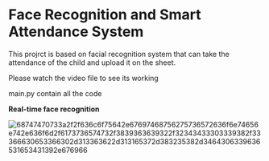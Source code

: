 # Face Recognition and Smart Attendance System

This projrct is based on facial recognition system that can take the attendance of the child and upload it on the sheet.

Please watch the video file to see its working

main.py contain all the code

**Real-time face recognition**

![68747470733a2f2f636c6f75642e67697468756275736572636f6e74656e742e636f6d2f6173736574732f3839363639322f32343433303339382f33366630653366302d313363622d313165372d383235382d3464306339636531653431392e676966](https://user-images.githubusercontent.com/73479133/202297593-1fdbe303-4d0a-46a2-bc79-df63a46d6706.gif)
